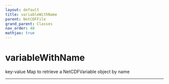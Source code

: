 ```yaml
---
layout: default
title: variableWithName
parent: NetCDFFile
grand_parent: Classes
nav_order: 48
mathjax: true
---
```


#  variableWithName

key-value Map to retrieve a NetCDFVariable object by name


---

